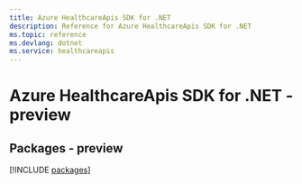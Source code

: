 ```yaml
---
title: Azure HealthcareApis SDK for .NET
description: Reference for Azure HealthcareApis SDK for .NET
ms.topic: reference
ms.devlang: dotnet
ms.service: healthcareapis
---
```

# Azure HealthcareApis SDK for .NET - preview
## Packages - preview
[!INCLUDE [packages](healthcareapis-index.md)]

